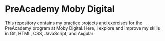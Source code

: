 # PreAcademy Moby Digital #

This repository contains my practice projects and exercises for the PreAcademy program at Moby Digital. Here, I explore and improve my skills in Git, HTML, CSS, JavaScript, and Angular